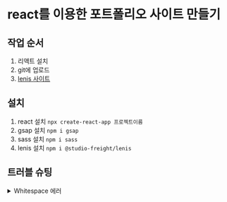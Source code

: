 # react를 이용한 포트폴리오 사이트 만들기

## 작업 순서
1. 리액트 설치
2. git에 업로드
3. [lenis 사이트](https://lenis.studiofreight.com/)

## 설치
1. react 설치 `npx create-react-app 프로젝트이름`
2. gsap 설치 `npm i gsap`
3. sass 설치 `npm i sass`
4. lenis 설치 `npm i @studio-freight/lenis`

## 트러블 슈팅
<details>
<summary>Whitespace 에러</summary>
유닉스 시스템에서는 한 줄의 끝이LF(Line Feed)로 이루어지는 반면, 
윈도우에서는 줄 하나가 CR(Carriage Return), 즉 CRLF로 이루어지는데 
git이 둘 중 어느 쪽을 선택할지 혼란이 온 것이다.
해결방법
git config --global core.autocrlf true // 시스템 전체에 적용
git config core.autocrlf true // 해당 프로젝트에만 적용
</details>